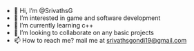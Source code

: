 - 👋 Hi, I’m @SrivathsG
- 👀 I’m interested in game and software development
- 🌱 I’m currently learning c++
- 💞️ I’m looking to collaborate on any basic projects
- 📫 How to reach me? mail me at srivathsgondi19@gmail.com


<!---
SrivathsG/SrivathsG is a ✨ special ✨ repository because its `README.md` (this file) appears on your GitHub profile.
You can click the Preview link to take a look at your changes.
--->
